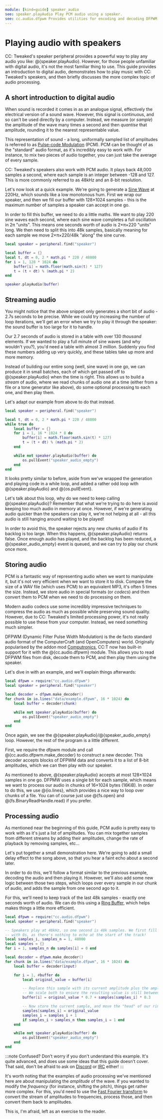 ```yaml
---
module: [kind=guide] speaker_audio
see: speaker.playAudio Play PCM audio using a speaker.
see: cc.audio.dfpwm Provides utilities for encoding and decoding DFPWM files.
---
```


# Playing audio with speakers
CC: Tweaked's speaker peripheral provides a powerful way to play any audio you like: @{speaker.playAudio}. However, for
those people unfamiliar with digital audio, it's not the most familiar thing to use. This guide provides an introduction
to digital audio, demonstrates how to play music with CC: Tweaked's speakers, and then briefly discusses the more
complex topic of audio processing.

## A short introduction to digital audio
When sound is recorded it comes in as an analogue signal, effectively the electrical version of a sound wave. However,
this signal is continuous, and so can't be used directly by a computer. Instead, we measure (or *sample*) the amplitude
of the wave many times a second and then *quantise* that amplitude, rounding it to the nearest representable value.

This representation of sound - a long, uniformally sampled list of amplitudes is referred to as [Pulse-code
Modulation][PCM] (PCM). PCM can be thought of as the "standard" audio format, as it's incredibly easy to work with. For
instance, to mix two pieces of audio together, you can just take the average of every sample.

CC: Tweaked's speakers also work with PCM audio. It plays back 48,000 samples a second, where each sample is an integer
between -128 and 127. This is more commonly referred to as 48kHz and an 8-bit resolution.

Let's now look at a quick example. We're going to generate a [Sine Wave] at 220Hz, which sounds like a low monotonous
hum. First we wrap our speaker, and then we fill our buffer with 128×1024 samples - this is the maximum number of
samples a speaker can accept in one go.

In order to fill this buffer, we need to do a little maths. We want to play 220 sine waves each second, where each sine
wave completes a full oscillation in 2π "units". This means one seconds worth of audio is 2×π×220 "units" long. We then
need to split this into 48k samples, basically meaning for each sample we move 2×π×220/48k "along" the sine curve.

```lua {data-peripheral=speaker}
local speaker = peripheral.find("speaker")

local buffer = {}
local t, dt = 0, 2 * math.pi * 220 / 48000
for i = 1, 128 * 1024 do
    buffer[i] = math.floor(math.sin(t) * 127)
    t = (t + dt) % (math.pi * 2)
end

speaker.playAudio(buffer)
```

## Streaming audio
You might notice that the above snippet only generates a short bit of audio - 2.7s seconds to be precise. While we could
try increasing the number of loop iterations, we'll get an error when we try to play it through the speaker: the sound
buffer is too large for it to handle.

Our 2.7 seconds of audio is stored in a table with over 130 _thousand_ elements. If we wanted to play a full minute of
sine waves (and why wouldn't you?), you'd need a table with almost 3 _million_. Suddenly you find these numbers adding
up very quickly, and these tables take up more and more memory.

Instead of building our entire song (well, sine wave) in one go, we can produce it in small batches, each of which get
passed off to @{speaker.playAudio} when the time is right. This allows us to build a _stream_ of audio, where we read
chunks of audio one at a time (either from a file or a tone generator like above), do some optional processing to each
one, and then play them.

Let's adapt our example from above to do that instead.

```lua {data-peripheral=speaker}
local speaker = peripheral.find("speaker")

local t, dt = 0, 2 * math.pi * 220 / 48000
while true do
    local buffer = {}
    for i = 1, 16 * 1024 * 8 do
        buffer[i] = math.floor(math.sin(t) * 127)
        t = (t + dt) % (math.pi * 2)
    end

    while not speaker.playAudio(buffer) do
        os.pullEvent("speaker_audio_empty")
    end
end
```

It looks pretty similar to before, aside from we've wrapped the generation and playing code in a while loop, and added a
rather odd loop with @{speaker.playAudio} and @{os.pullEvent}.

Let's talk about this loop, why do we need to keep calling @{speaker.playAudio}? Remember that what we're trying to do
here is avoid keeping too much audio in memory at once. However, if we're generating audio quicker than the speakers can
play it, we're not helping at all - all this audio is still hanging around waiting to be played!

In order to avoid this, the speaker rejects any new chunks of audio if its backlog is too large. When this happens,
@{speaker.playAudio} returns false. Once enough audio has played, and the backlog has been reduced, a
@{speaker_audio_empty} event is queued, and we can try to play our chunk once more.

## Storing audio
PCM is a fantastic way of representing audio when we want to manipulate it, but it's not very efficient when we want to
store it to disk. Compare the size of a WAV file (which uses PCM) to an equivalent MP3, it's often 5 times the size.
Instead, we store audio in special formats (or *codecs*) and then convert them to PCM when we need to do processing on
them.

Modern audio codecs use some incredibly impressive techniques to compress the audio as much as possible while preserving
sound quality. However, due to CC: Tweaked's limited processing power, it's not really possible to use these from your
computer. Instead, we need something much simpler.

DFPWM (Dynamic Filter Pulse Width Modulation) is the de facto standard audio format of the ComputerCraft (and
OpenComputers) world. Originally popularised by the addon mod [Computronics], CC:T now has built-in support for it with
the @{cc.audio.dfpwm} module. This allows you to read DFPWM files from disk, decode them to PCM, and then play them
using the speaker.

Let's dive in with an example, and we'll explain things afterwards:

```lua {data-peripheral=speaker}
local dfpwm = require("cc.audio.dfpwm")
local speaker = peripheral.find("speaker")

local decoder = dfpwm.make_decoder()
for chunk in io.lines("data/example.dfpwm", 16 * 1024) do
    local buffer = decoder(chunk)

    while not speaker.playAudio(buffer) do
        os.pullEvent("speaker_audio_empty")
    end
end
```

Once again, we see the @{speaker.playAudio}/@{speaker_audio_empty} loop. However, the rest of the program is a little
different.

First, we require the dfpwm module and call @{cc.audio.dfpwm.make_decoder} to construct a new decoder. This decoder
accepts blocks of DFPWM data and converts it to a list of 8-bit amplitudes, which we can then play with our speaker.

As mentioned to above, @{speaker.playAudio} accepts at most 128×1024 samples in one go. DFPMW uses a single bit for each
sample, which means we want to process our audio in chunks of 16×1024 bytes (16KiB). In order to do this, we use
@{io.lines}, which provides a nice way to loop over chunks of a file. You can of course just use @{fs.open} and
@{fs.BinaryReadHandle.read} if you prefer.

## Processing audio
As mentioned near the beginning of this guide, PCM audio is pretty easy to work with as it's just a list of amplitudes.
You can mix together samples from different streams by adding their amplitudes, change the rate of playback by removing
samples, etc...

Let's put together a small demonstration here. We're going to add a small delay effect to the song above, so that you
hear a faint echo about a second later.

In order to do this, we'll follow a format similar to the previous example, decoding the audio and then playing it.
However, we'll also add some new logic between those two steps, which loops over every sample in our chunk of audio, and
adds the sample from one second ago to it.

For this, we'll need to keep track of the last 48k samples - exactly one seconds worth of audio. We can do this using a
[Ring Buffer], which helps makes things a little more efficient.

```lua
local dfpwm = require("cc.audio.dfpwm")
local speaker = peripheral.find("speaker")

-- Speakers play at 48kHz, so one second is 48k samples. We first fill our buffer
-- with 0s, as there's nothing to echo at the start of the track!
local samples_i, samples_n = 1, 48000
local samples = {}
for i = 1, samples_n do samples[i] = 0 end

local decoder = dfpwm.make_decoder()
for chunk in io.lines("data/example.dfpwm", 16 * 1024) do
    local buffer = decoder(input)

    for i = 1, #buffer do
        local original_value = buffer[i]

        -- Replace this sample with its current amplitude plus the amplitude from one second ago.
        -- We scale both to ensure the resulting value is still between -128 and 127.
        buffer[i] = original_value * 0.7 + samples[samples_i] * 0.3

        -- Now store the current sample, and move the "head" of our ring buffer forward one place.
        samples[samples_i] = original_value
        samples_i = samples_i + 1
        if samples_i > samples_n then samples_i = 1 end
    end

    while not speaker.playAudio(buffer) do
        os.pullEvent("speaker_audio_empty")
    end
end
```

:::note Confused?
Don't worry if you don't understand this example. It's quite advanced, and does use some ideas that this guide doesn't
cover. That said, don't be afraid to ask on [Discord] or [IRC] either!
:::

It's worth noting that the examples of audio processing we've mentioned here are about manipulating the _amplitude_ of
the wave. If you wanted to modify the _frequency_ (for instance, shifting the pitch), things get rather more complex.
For this, you'd need to use the [Fast Fourier transform][FFT] to convert the stream of amplitudes to frequencies,
process those, and then convert them back to amplitudes.

This is, I'm afraid, left as an exercise to the reader.

[Computronics]: https://github.com/Vexatos/Computronics/ "Computronics on GitHub"
[FFT]: https://en.wikipedia.org/wiki/Fast_Fourier_transform "Fast Fourier transform - Wikipedia"
[PCM]: https://en.wikipedia.org/wiki/Pulse-code_modulation "Pulse-code Modulation - Wikipedia"
[Ring Buffer]: https://en.wikipedia.org/wiki/Circular_buffer "Circular buffer - Wikipedia"
[Sine Wave]: https://en.wikipedia.org/wiki/Sine_wave "Sine wave - Wikipedia"

[Discord]: https://discord.computercraft.cc "The Minecraft Computer Mods Discord"
[IRC]: http://webchat.esper.net/?channels=computercraft "IRC webchat on EsperNet"
